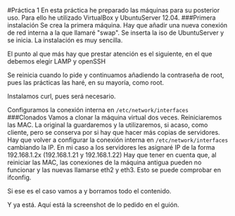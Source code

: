 #Práctica 1
En esta práctica he preparado las máquinas para su posterior uso. Para ello he utilizado VirtualBox y UbuntuServer 12.04.
###Primera instalación
Se crea la primera máquina. Hay que añadir una nueva conexión de red interna a la que llamaré "swap".
Se  inserta la iso de UbuntuServer y se inicia. La instalación es muy sencilla.

El punto al que más hay que prestar atención es el siguiente, en el que debemos elegir LAMP y openSSH

Se reinicia cuando lo pide y continuamos añadiendo la contraseña de root, pues las prácticas las haré, en su mayoría, como root.

Instalamos curl, pues será necesario.

Configuramos la conexión interna en ```/etc/network/interfaces```
###Clonados
Vamos a clonar la máquina virtual dos veces. Reiniciaremos las MAC. La original la guardaremos y la utilizaremos, si acaso, como cliente, pero se conserva por si hay que hacer más copias de servidores.
Hay que volver a configurar la conexión interna en ```/etc/network/interfaces``` cambiando la IP.
En mi caso a los servidores les asignaré IP de la forma 192.168.1.2x (192.168.1.21 y 192.168.1.22)
Hay que tener en cuenta que, al reiniciar las MAC, las conexiones de la máquina antigua pueden no funcionar y las nuevas llamarse eth2 y eth3.
Esto se puede comprobar en ifconfig.

Si ese es el caso vamos a y borramos todo el contenido.

Y ya está. Aquí está la screenshot de lo pedido en el guión.
